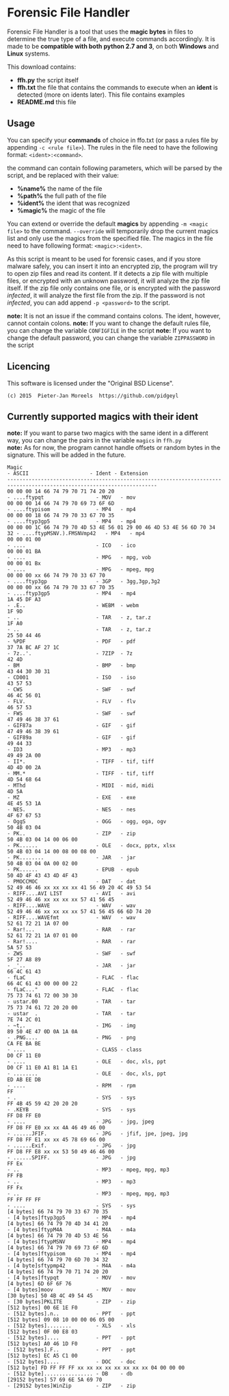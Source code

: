 Forensic File Handler
=====================
Forensic File Handler is a tool that uses the **magic bytes** in files to determine the true type of a file, and execute commands accordingly. It is made to be **compatible with both python 2.7 and 3**, on both **Windows** and **Linux** systems.

This download contains:

 * **ffh.py**       the script itself
 * **ffh.txt**      the file that contains the commands to execute when an **ident** is detected (more on idents later). This file contains examples
 * **README.md**    this file
 
Usage
-----
You can specify your **commands** of choice in ffo.txt (or pass a rules file by appending `-c <rule file>`). The rules in the file need to have the following format: `<ident>:<command>`.

the command can contain following parameters, which will be parsed by the script, and be replaced with their value:

 * **%name%**   the name of the file
 * **%path%**   the full path of the file
 * **%ident%**  the ident that was recognized
 * **%magic%**  the magic of the file

You can extend or override the default **magics** by appending `-m <magic file>` to the command. `--override` will temporarily drop the current magics list and only use the magics from the specified file. The magics in the file need to have following format: `<magic>:<ident>`.

As this script is meant to be used for forensic cases, and if you store malware safely, you can insert it into an encrypted zip, the program will try to open zip files and read its content. If it detects a zip file with multiple files, or encrypted with an unknown password, it will analyze the zip file itself. If the zip file only contains one file, or is encrypted with the password *infected*, it will analyze the first file from the zip. If the password is not *infected*, you can add append `-p <password>` to the script.

**note:** It is not an issue if the command contains colons. The ident, however, cannot contain colons.
**note:** If you want to change the default rules file, you can change the variable `CONFIGFILE` in the script
**note:** If you want to change the default password, you can change the variable `ZIPPASSWORD` in the script

Licencing
---------
This software is licensed under the "Original BSD License".

    (c) 2015  Pieter-Jan Moreels  https://github.com/pidgeyl


Currently supported magics with their ident
-------------------------------------------

**note:** If you want to parse two magics with the same ident in a different way, you can change the pairs in the variable `magics` in `ffh.py`<br />
**note:** As for now, the program cannot handle offsets or random bytes in the signature. This will be added in the future.

```
Magic                                                                   - ASCII                    - Ident - Extension
-----------------------------------------------------------------------------------------------------------------------
00 00 00 14 66 74 79 70 71 74 20 20                                     - ....ftypqt                 - MOV   - mov
00 00 00 14 66 74 79 70 69 73 6F 6D                                     - ....ftypisom               - MP4   - mp4
00 00 00 18 66 74 79 70 33 67 70 35                                     - ....ftyp3gp5               - MP4   - mp4
00 00 00 1C 66 74 79 70 4D 53 4E 56 01 29 00 46 4D 53 4E 56 6D 70 34 32 - ....ftypMSNV.).FMSNVmp42   - MP4   - mp4
00 00 01 00                                                             - ....                       - ICO   - ico
00 00 01 BA                                                             - ....                       - MPG   - mpg, vob
00 00 01 Bx                                                             - ....                       - MPG   - mpeg, mpg
00 00 00 xx 66 74 79 70 33 67 70                                        - ....ftyp3gp                - 3GP   - 3gg,3gp,3g2
00 00 00 xx 66 74 79 70 33 67 70 35                                     - ....ftyp3gp5               - MP4   - mp4
1A 45 DF A3                                                             - .E..                       - WEBM  - webm
1F 9D                                                                   - ..                         - TAR   - z, tar.z
1F A0                                                                   - ..                         - TAR   - z, tar.z
25 50 44 46                                                             - %PDF                       - PDF   - pdf
37 7A BC AF 27 1C                                                       - 7z..'.                     - 7ZIP  - 7z
42 4D                                                                   - BM                         - BMP   - bmp
43 44 30 30 31                                                          - CD001                      - ISO   - iso
43 57 53                                                                - CWS                        - SWF   - swf
46 4C 56 01                                                             - FLV.                       - FLV   - flv
46 57 53                                                                - FWS                        - SWF   - swf
47 49 46 38 37 61                                                       - GIF87a                     - GIF   - gif
47 49 46 38 39 61                                                       - GIF89a                     - GIF   - gif
49 44 33                                                                - ID3                        - MP3   - mp3
49 49 2A 00                                                             - II*.                       - TIFF  - tif, tiff
4D 4D 00 2A                                                             - MM.*                       - TIFF  - tif, tiff
4D 54 68 64                                                             - MThd                       - MIDI  - mid, midi
4D 5A                                                                   - MZ                         - EXE   - exe
4E 45 53 1A                                                             - NES.                       - NES   - nes
4F 67 67 53                                                             - OggS                       - OGG   - ogg, oga, ogv
50 4B 03 04                                                             - PK..                       - ZIP   - zip
50 4B 03 04 14 00 06 00                                                 - PK......                   - OLE   - docx, pptx, xlsx
50 4B 03 04 14 00 08 00 08 00                                           - PK........                 - JAR   - jar
50 4B 03 04 0A 00 02 00                                                 - PK......                   - EPUB  - epub
50 4D 4F 43 43 4D 4F 43                                                 - PMOCCMOC                   - DAT   - dat
52 49 46 46 xx xx xx xx 41 56 49 20 4C 49 53 54                         - RIFF....AVI LIST           - AVI   - avi
52 49 46 46 xx xx xx xx 57 41 56 45                                     - RIFF....WAVE               - WAV   - wav
52 49 46 46 xx xx xx xx 57 41 56 45 66 6D 74 20                         - RIFF....WAVEfmt            - WAV   - wav
52 61 72 21 1A 07 00                                                    - Rar!...                    - RAR   - rar
52 61 72 21 1A 07 01 00                                                 - Rar!....                   - RAR   - rar
5A 57 53                                                                - ZWS                        - SWF   - swf
5F 27 A8 89                                                             - _'..                       - JAR   - jar
66 4C 61 43                                                             - fLaC                       - FLAC  - flac
66 4C 61 43 00 00 00 22                                                 - fLaC..."                   - FLAC  - flac
75 73 74 61 72 00 30 30                                                 - ustar.00                   - TAR   - tar
75 73 74 61 72 20 20 00                                                 - ustar  .                   - TAR   - tar
7E 74 2C 01                                                             - ~t,.                       - IMG   - img
89 50 4E 47 0D 0A 1A 0A                                                 - .PNG....                   - PNG   - png
CA FE BA BE                                                             - ....                       - CLASS - class
D0 CF 11 E0                                                             - ....                       - OLE   - doc, xls, ppt
D0 CF 11 E0 A1 B1 1A E1                                                 - ........                   - OLE   - doc, xls, ppt
ED AB EE DB                                                             - ....                       - RPM   - rpm
FF                                                                      - .                          - SYS   - sys
FF 4B 45 59 42 20 20 20                                                 - .KEYB                      - SYS   - sys
FF D8 FF E0                                                             - ....                       - JPG   - jpg, jpeg
FF D8 FF E0 xx xx 4A 46 49 46 00                                        - ......JFIF.                - JPG   - jfif, jpe, jpeg, jpg
FF D8 FF E1 xx xx 45 78 69 66 00                                        - ......Exif.                - JPG   - jpg
FF D8 FF E8 xx xx 53 50 49 46 46 00                                     - ......SPIFF.               - JPG   - jpg
FF Ex                                                                   - ..                         - MP3   - mpeg, mpg, mp3
FF FB                                                                   - ..                         - MP3   - mp3
FF Fx                                                                   - ..                         - MP3   - mpeg, mpg, mp3
FF FF FF FF                                                             - ....                       - SYS   - sys
[4 bytes] 66 74 79 70 33 67 70 35                                       - [4 bytes]ftyp3gp5          - MP4   - mp4
[4 bytes] 66 74 79 70 4D 34 41 20                                       - [4 bytes]ftypM4A           - M4A   - m4a
[4 bytes] 66 74 79 70 4D 53 4E 56                                       - [4 bytes]ftypMSNV          - MP4   - mp4
[4 bytes] 66 74 79 70 69 73 6F 6D                                       - [4 bytes]ftypisom          - MP4   - mp4
[4 bytes] 66 74 79 70 6D 70 34 32                                       - [4 byte]sftypmp42          - M4A   - m4a
[4 bytes] 66 74 79 70 71 74 20 20                                       - [4 bytes]ftypqt            - MOV   - mov
[4 bytes] 6D 6F 6F 76                                                   - [4 bytes]moov              - MOV   - mov
[30 bytes] 50 4B 4C 49 54 45                                            - [30 bytes]PKLITE           - ZIP   - zip
[512 bytes] 00 6E 1E F0                                                 - [512 bytes].n..            - PPT   - ppt
[512 bytes] 09 08 10 00 00 06 05 00                                     - [512 bytes]........        - XLS   - xls
[512 bytes] 0F 00 E8 03                                                 - [512 bytes]....            - PPT   - ppt
[512 bytes] A0 46 1D F0                                                 - [512 bytes].F..            - PPT   - ppt
[512 bytes] EC A5 C1 00                                                 - [512 bytes]....            - DOC   - doc
[512 byte] FD FF FF FF xx xx xx xx xx xx xx xx 04 00 00 00              - [512 byte]................ - DB    - db
[29152 bytes] 57 69 6E 5A 69 70                                         - [29152 bytes]WinZip        - ZIP   - zip
```

